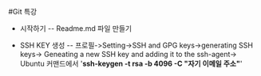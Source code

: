 #Git 특강
- 시작하기
-- Readme.md 파일 만들기

- SSH KEY 생성
-- 프로필->Setting->SSH and GPG keys->generating SSH keys->
Geneating a new SSH key and adding it to the ssh-agent->
Ubuntu 커맨드에서 '**ssh-keygen -t rsa -b 4096 -C "자기 이메일 주소"**'